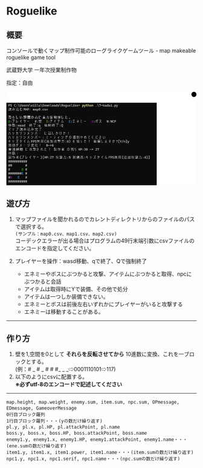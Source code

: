 # Roguelike

## 概要

コンソールで動くマップ制作可能のローグライクゲームツール - map makeable roguelike game tool

武蔵野大学 一年次授業制作物

指定：自由

![サムネ](./RoguelikeThumbnail.png)

## 遊び方

1. マップファイルを聞かれるのでカレントディレクトリからのファイルのパスで選択する。  
   `(サンプル：map0.csv、map1.csv、map2.csv)`  
   コーデックエラーが出る場合はプログラムの49行末端引数にcsvファイルのエンコードを指定してください。

2. プレイヤーを操作：wasd移動、qで終了、Qで強制終了
   - エネミーやボスにぶつかると攻撃、アイテムにぶつかると取得、npcにぶつかると会話
   - アイテムは取得時にYで装備、その他で処分
   - アイテムは一つしか装備できない。
   - エネミーとボスは前後左右いずれかにプレイヤーがいると攻撃する
   - エネミーは移動することがある。

---

## 作り方

1. 壁を1,空間を0として __それらを反転させてから__ 10進数に変換、これを一ブロックとする。<br>(例：# \_ # \_ # # #\_ \_ \_⇨0001110101⇨117)
2. 以下のようにcsvに配置する。<br>
__※必ずutf-8のエンコードで記述してください__

---

```csv
map.height, map.weight, enemy.sum, item.sum, npc.sum, OPmessage, EDmessage, GameoverMessage
0行目ブロック羅列
1行目ブロック羅列・・・(yの数だけ繰り返す)
pl.y, pl.x, pl.HP, pl.attackPoint, pl.name
boss.y, boss.x, boss.HP, boss.attackPoint, boss.name
enemy1.y, enemy1.x, enemy1.HP, enemy1.attackPoint, enemy1.name・・・(ene.sumの数だけ繰り返す)
item1.y, item1.x, item1.power, item1.name・・・(item.sumの数だけ繰り返す)
npc1.y, npc1.x, npc1.serif, npc1.name・・・(npc.sumの数だけ繰り返す)
```
